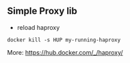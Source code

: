 ## Simple Proxy lib

- reload haproxy
```
docker kill -s HUP my-running-haproxy
```

More: https://hub.docker.com/_/haproxy/
